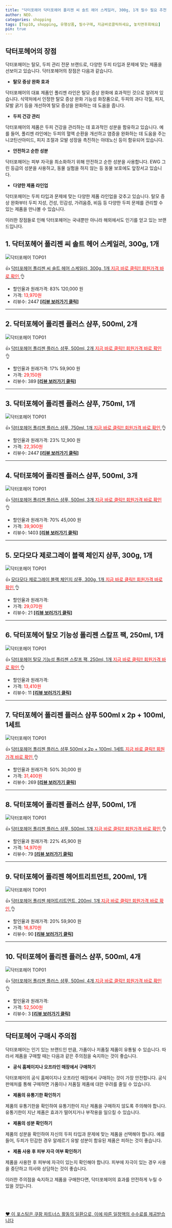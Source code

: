 ```yaml
---
title: "닥터포헤어 닥터포헤어 폴리젠 씨 솔트 헤어 스케일러, 300g, 1개 필수 필요 추천 제품 비교 최저 가격 비교 장점 구매 후기 구매평"
author: NEO.
categories: shopping
tags: [Top10, shopping, 유행상품, 필수구매, 지금바로클릭하세요, 놓치면후회해요]
pin: true
---
```

**<h2>닥터포헤어의 장점</h2>**

닥터포헤어는 탈모, 두피 관리 전문 브랜드로, 다양한 두피 타입과 문제에 맞는 제품을 선보이고 있습니다. 닥터포헤어의 장점은 다음과 같습니다.

* **탈모 증상 완화 효과**

닥터포헤어의 대표 제품인 폴리젠 라인은 탈모 증상 완화에 효과적인 것으로 알려져 있습니다. 식약처에서 인정한 탈모 증상 완화 기능성 화장품으로, 두피의 과다 각질, 피지, 모발 굵기 등을 개선하여 탈모 증상을 완화하는 데 도움을 줍니다.

* **두피 건강 관리**

닥터포헤어의 제품은 두피 건강을 관리하는 데 효과적인 성분을 함유하고 있습니다. 예를 들어, 폴리젠 라인에는 두피의 혈액 순환을 개선하고 염증을 완화하는 데 도움을 주는 니코틴산아미드, 피지 조절과 모발 성장을 촉진하는 아데노신 등이 함유되어 있습니다.

* **안전하고 순한 성분**

닥터포헤어는 피부 자극을 최소화하기 위해 안전하고 순한 성분을 사용합니다. EWG 그린 등급의 성분을 사용하고, 동물 실험을 하지 않는 등 동물 보호에도 앞장서고 있습니다.

* **다양한 제품 라인업**

닥터포헤어는 두피 타입과 문제에 맞는 다양한 제품 라인업을 갖추고 있습니다. 탈모 증상 완화부터 두피 지성, 건성, 민감성, 가려움증, 비듬 등 다양한 두피 문제를 관리할 수 있는 제품을 만나볼 수 있습니다.

이러한 장점들로 인해 닥터포헤어는 국내뿐만 아니라 해외에서도 인기를 얻고 있는 브랜드입니다.

   

## 1. 닥터포헤어 폴리젠 씨 솔트 헤어 스케일러, 300g, 1개

![닥터포헤어 TOP01](https://thumbnail10.coupangcdn.com/thumbnails/remote/490x490ex/image/retail/images/2240869974501332-4296a922-24b5-4e8f-a91e-637fc7e8a729.jpg)


👍 [닥터포헤어 폴리젠 씨 솔트 헤어 스케일러, 300g, 1개 <font color=red> 지금 바로 클릭!! 회원가격 바로 확인 </font> ](https://link.coupang.com/re/AFFSDP?lptag=AF3617701&subid=GithubCoopas&pageKey=1756613623&traceid=V0-153&itemId=3478899365&vendorItemId=71465207873) 👌 


- 할인율과 원래가격: 83%  120,000   원
- 가격: <span style='color:red'>13,970원</span>
- 리뷰수: 2447  [**[리뷰 보러가기 클릭]**](https://link.coupang.com/re/AFFSDP?lptag=AF3617701&subid=GithubCoopas&pageKey=1756613623&traceid=V0-153&itemId=3478899365&vendorItemId=71465207873)

---


   

## 2. 닥터포헤어 폴리젠 플러스 샴푸, 500ml, 2개

![닥터포헤어 TOP01](https://thumbnail8.coupangcdn.com/thumbnails/remote/490x490ex/image/retail/images/715358625824645-ae0eca40-eb7d-41ee-9f57-99d3af8624e9.jpg)


👍 [닥터포헤어 폴리젠 플러스 샴푸, 500ml, 2개 <font color=red> 지금 바로 클릭!! 회원가격 바로 확인 </font> ](https://link.coupang.com/re/AFFSDP?lptag=AF3617701&subid=GithubCoopas&pageKey=5126161622&traceid=V0-153&itemId=17910188864&vendorItemId=85072875901) 👌 


- 할인율과 원래가격: 17%  59,900   원
- 가격: <span style='color:red'>29,150원</span>
- 리뷰수: 389  [**[리뷰 보러가기 클릭]**](https://link.coupang.com/re/AFFSDP?lptag=AF3617701&subid=GithubCoopas&pageKey=5126161622&traceid=V0-153&itemId=17910188864&vendorItemId=85072875901)

---


   

## 3. 닥터포헤어 폴리젠 플러스 샴푸, 750ml, 1개

![닥터포헤어 TOP01](https://thumbnail8.coupangcdn.com/thumbnails/remote/490x490ex/image/retail/images/4694762697915130-0a7d36f3-97fd-4dcf-a563-6936d21eaa3e.jpg)


👍 [닥터포헤어 폴리젠 플러스 샴푸, 750ml, 1개 <font color=red> 지금 바로 클릭!! 회원가격 바로 확인 </font> ](https://link.coupang.com/re/AFFSDP?lptag=AF3617701&subid=GithubCoopas&pageKey=5126161622&traceid=V0-153&itemId=18120697889&vendorItemId=79314150632) 👌 


- 할인율과 원래가격: 23%  12,900   원
- 가격: <span style='color:red'>22,350원</span>
- 리뷰수: 2447  [**[리뷰 보러가기 클릭]**](https://link.coupang.com/re/AFFSDP?lptag=AF3617701&subid=GithubCoopas&pageKey=5126161622&traceid=V0-153&itemId=18120697889&vendorItemId=79314150632)

---


   

## 4. 닥터포헤어 폴리젠 플러스 샴푸, 500ml, 3개

![닥터포헤어 TOP01](https://thumbnail6.coupangcdn.com/thumbnails/remote/490x490ex/image/retail/images/1673165682703831-739f4827-a75f-48bb-a5ba-f29ac297ec61.jpg)


👍 [닥터포헤어 폴리젠 플러스 샴푸, 500ml, 3개 <font color=red> 지금 바로 클릭!! 회원가격 바로 확인 </font> ](https://link.coupang.com/re/AFFSDP?lptag=AF3617701&subid=GithubCoopas&pageKey=5126161622&traceid=V0-153&itemId=17910177683&vendorItemId=85072864603) 👌 


- 할인율과 원래가격: 70%  45,000   원
- 가격: <span style='color:red'>39,900원</span>
- 리뷰수: 1403  [**[리뷰 보러가기 클릭]**](https://link.coupang.com/re/AFFSDP?lptag=AF3617701&subid=GithubCoopas&pageKey=5126161622&traceid=V0-153&itemId=17910177683&vendorItemId=85072864603)

---


   

## 5. 모다모다 제로그레이 블랙 체인지 샴푸, 300g, 1개

![닥터포헤어 TOP01](https://thumbnail8.coupangcdn.com/thumbnails/remote/490x490ex/image/retail/images/1253951534667004-39cbf2a1-2c55-4c72-bcc6-2214e0e55a76.png)


👍 [모다모다 제로그레이 블랙 체인지 샴푸, 300g, 1개 <font color=red> 지금 바로 클릭!! 회원가격 바로 확인 </font> ](https://link.coupang.com/re/AFFSDP?lptag=AF3617701&subid=GithubCoopas&pageKey=7662319445&traceid=V0-153&itemId=20417121636&vendorItemId=87498893185) 👌 


- 할인율과 원래가격: 
- 가격: <span style='color:red'>29,070원</span>
- 리뷰수: 21  [**[리뷰 보러가기 클릭]**](https://link.coupang.com/re/AFFSDP?lptag=AF3617701&subid=GithubCoopas&pageKey=7662319445&traceid=V0-153&itemId=20417121636&vendorItemId=87498893185)

---


   

## 6. 닥터포헤어 탈모 기능성 폴리젠 스칼프 팩, 250ml, 1개

![닥터포헤어 TOP01](https://thumbnail10.coupangcdn.com/thumbnails/remote/490x490ex/image/retail/images/2240930181610037-023be4bb-bf84-4009-8fe5-fb77a5f45cec.jpg)


👍 [닥터포헤어 탈모 기능성 폴리젠 스칼프 팩, 250ml, 1개 <font color=red> 지금 바로 클릭!! 회원가격 바로 확인 </font> ](https://link.coupang.com/re/AFFSDP?lptag=AF3617701&subid=GithubCoopas&pageKey=2234011479&traceid=V0-153&itemId=3812542501&vendorItemId=71797440661) 👌 


- 할인율과 원래가격: 
- 가격: <span style='color:red'>13,410원</span>
- 리뷰수: 11  [**[리뷰 보러가기 클릭]**](https://link.coupang.com/re/AFFSDP?lptag=AF3617701&subid=GithubCoopas&pageKey=2234011479&traceid=V0-153&itemId=3812542501&vendorItemId=71797440661)

---


   

## 7. 닥터포헤어 폴리젠 플러스 샴푸 500ml x 2p + 100ml, 1세트

![닥터포헤어 TOP01](https://thumbnail10.coupangcdn.com/thumbnails/remote/490x490ex/image/retail/images/5648955220559239-1e1084f1-2624-449d-aac2-b7d2f2334dbd.jpg)


👍 [닥터포헤어 폴리젠 플러스 샴푸 500ml x 2p + 100ml, 1세트 <font color=red> 지금 바로 클릭!! 회원가격 바로 확인 </font> ](https://link.coupang.com/re/AFFSDP?lptag=AF3617701&subid=GithubCoopas&pageKey=5545930797&traceid=V0-153&itemId=8748626631&vendorItemId=70911761736) 👌 


- 할인율과 원래가격: 50%  30,000   원
- 가격: <span style='color:red'>31,400원</span>
- 리뷰수: 269  [**[리뷰 보러가기 클릭]**](https://link.coupang.com/re/AFFSDP?lptag=AF3617701&subid=GithubCoopas&pageKey=5545930797&traceid=V0-153&itemId=8748626631&vendorItemId=70911761736)

---


   

## 8. 닥터포헤어 폴리젠 플러스 샴푸, 500ml, 1개

![닥터포헤어 TOP01](https://thumbnail6.coupangcdn.com/thumbnails/remote/490x490ex/image/retail/images/2853816451438588-652c341b-6185-440a-a4f3-30102fa98d6e.jpg)


👍 [닥터포헤어 폴리젠 플러스 샴푸, 500ml, 1개 <font color=red> 지금 바로 클릭!! 회원가격 바로 확인 </font> ](https://link.coupang.com/re/AFFSDP?lptag=AF3617701&subid=GithubCoopas&pageKey=5126161622&traceid=V0-153&itemId=17353199459&vendorItemId=74303603529) 👌 


- 할인율과 원래가격: 22%  45,900   원
- 가격: <span style='color:red'>14,970원</span>
- 리뷰수: 79  [**[리뷰 보러가기 클릭]**](https://link.coupang.com/re/AFFSDP?lptag=AF3617701&subid=GithubCoopas&pageKey=5126161622&traceid=V0-153&itemId=17353199459&vendorItemId=74303603529)

---


   

## 9. 닥터포헤어 폴리젠 헤어트리트먼트, 200ml, 1개

![닥터포헤어 TOP01](https://thumbnail10.coupangcdn.com/thumbnails/remote/490x490ex/image/retail/images/4694900594754686-5d14cad2-9491-4e98-9c8a-48a7369ca56a.jpg)


👍 [닥터포헤어 폴리젠 헤어트리트먼트, 200ml, 1개 <font color=red> 지금 바로 클릭!! 회원가격 바로 확인 </font> ](https://link.coupang.com/re/AFFSDP?lptag=AF3617701&subid=GithubCoopas&pageKey=323480702&traceid=V0-153&itemId=1035756706&vendorItemId=70980147245) 👌 


- 할인율과 원래가격: 20%  59,900   원
- 가격: <span style='color:red'>16,870원</span>
- 리뷰수: 90  [**[리뷰 보러가기 클릭]**](https://link.coupang.com/re/AFFSDP?lptag=AF3617701&subid=GithubCoopas&pageKey=323480702&traceid=V0-153&itemId=1035756706&vendorItemId=70980147245)

---


   

## 10. 닥터포헤어 폴리젠 플러스 샴푸, 500ml, 4개

![닥터포헤어 TOP01](https://thumbnail6.coupangcdn.com/thumbnails/remote/490x490ex/image/retail/images/4695218134127642-69aced95-6f70-4ccc-bb66-4cbaca0b286e.jpg)


👍 [닥터포헤어 폴리젠 플러스 샴푸, 500ml, 4개 <font color=red> 지금 바로 클릭!! 회원가격 바로 확인 </font> ](https://link.coupang.com/re/AFFSDP?lptag=AF3617701&subid=GithubCoopas&pageKey=6659186074&traceid=V0-153&itemId=15281502592&vendorItemId=82501993861) 👌 


- 할인율과 원래가격: 
- 가격: <span style='color:red'>52,500원</span>
- 리뷰수: 3  [**[리뷰 보러가기 클릭]**](https://link.coupang.com/re/AFFSDP?lptag=AF3617701&subid=GithubCoopas&pageKey=6659186074&traceid=V0-153&itemId=15281502592&vendorItemId=82501993861)

---
**<h2>닥터포헤어 구매시 주의점</h2>**

닥터포헤어는 인기 있는 브랜드인 만큼, 가품이나 저품질 제품이 유통될 수 있습니다. 따라서 제품을 구매할 때는 다음과 같은 주의점을 숙지하는 것이 좋습니다.

* **공식 홈페이지나 오프라인 매장에서 구매하기**

닥터포헤어의 공식 홈페이지나 오프라인 매장에서 구매하는 것이 가장 안전합니다. 공식 판매처를 통해 구매하면 가품이나 저품질 제품에 대한 우려를 줄일 수 있습니다.

* **제품의 유통기한 확인하기**

제품의 유통기한을 확인하여 유통기한이 지난 제품을 구매하지 않도록 주의해야 합니다. 유통기한이 지난 제품은 효과가 떨어지거나 부작용을 일으킬 수 있습니다.

* **제품의 성분 확인하기**

제품의 성분을 확인하여 자신의 두피 타입과 문제에 맞는 제품을 선택해야 합니다. 예를 들어, 두피가 민감한 경우 알레르기 유발 성분이 함유된 제품은 피하는 것이 좋습니다.

* **제품 사용 후 피부 자극 여부 확인하기**

제품을 사용한 후 피부에 자극이 있는지 확인해야 합니다. 피부에 자극이 있는 경우 사용을 중단하고 의사와 상담하는 것이 좋습니다.

이러한 주의점을 숙지하고 제품을 구매한다면, 닥터포헤어의 효과를 안전하게 누릴 수 있을 것입니다.<br><br><br><br><br> [ ❤  이 포스팅은 쿠팡 파트너스 활동의 일환으로, 이에 따른 일정액의 수수료를 제공받습니다](https://link.coupang.com/a/bcEFyh)